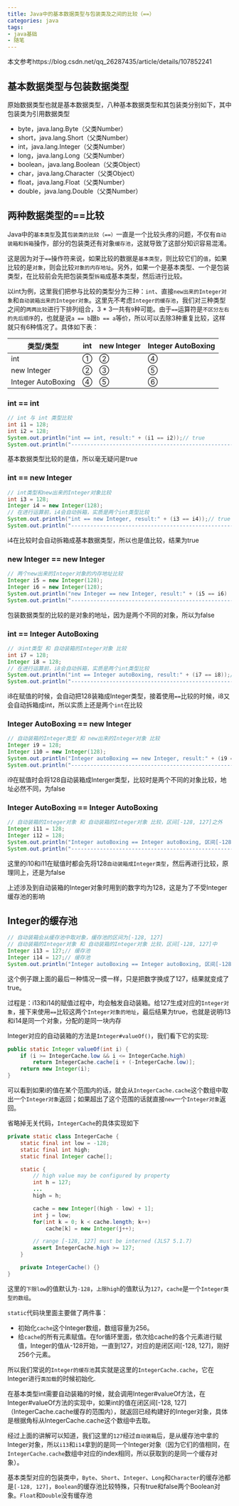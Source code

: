 ```yaml
---
title: Java中的基本数据类型与包装类及之间的比较（==）
categories: java
tags: 
- java基础
- 随笔
---
```


本文参考https://blog.csdn.net/qq_26287435/article/details/107852241

## 基本数据类型与包装数据类型

原始数据类型也就是基本数据类型，八种基本数据类型和其包装类分别如下，其中包装类为引用数据类型

- byte，java.lang.Byte（父类Number）
- short，java.lang.Short（父类Number）
- int，java.lang.Integer（父类Number）
- long，java.lang.Long（父类Number）
- boolean，java.lang.Boolean（父类Object）
- char，java.lang.Character（父类Object）
- float，java.lang.Float（父类Number）
- double，java.lang.Double（父类Number）

## 两种数据类型的==比较

Java中的`基本类型`及其`包装类的比较（==）`一直是一个比较头疼的问题，不仅有`自动装箱和拆箱`操作，部分的包装类还有对象`缓存池`，这就导致了这部分知识容易混淆。

这是因为对于`==`操作符来说，如果比较的数据是`基本类型`，则比较它们的`值`，如果比较的是`对象`，则会比较`对象的内存地址`。另外，如果一个是基本类型、一个是包装类型，在比较前会先把包装类型`拆箱`成基本类型，然后进行比较。

以int为例，这里我们把参与比较的类型分为三种：`int`、直接`new出来的Integer对象`和`自动装箱出来的Integer对象`。这里先不考虑`Integer的缓存池`，我们对三种类型之间的`两两比较`进行下排列组合，3 * 3一共有`9`种可能。由于`==`运算符是`不区分左右的先后顺序`的，也就是说`a == b`跟`b == a`等价，所以可以去除3种重复比较，这样就只有6种情况了。具体如下表：

| 类型/类型          | **int** | **new Integer** | **Integer AutoBoxing** |
| ------------------ | ------- | --------------- | ---------------------- |
| int                | ①       | ②               | ④                      |
| new Integer        | ②       | ③               | ⑤                      |
| Integer AutoBoxing | ④       | ⑤               | ⑥                      |

### int  ==  int

```java
// int 与 int 类型比较
int i1 = 128;
int i2 = 128;
System.out.println("int == int, result:" + (i1 == i2));// true
System.out.println("----------------------------------------------------");
```

基本数据类型比较的是值，所以毫无疑问是true

###   int  ==   new Integer 

```java
// int类型和new出来的Integer对象比较
int i3 = 128;
Integer i4 = new Integer(128);
// 在进行运算前，i4会自动拆箱，实质是两个int类型比较
System.out.println("int == new Integer, result:" + (i3 == i4));// true
System.out.println("----------------------------------------------------");
```

i4在比较时会自动拆箱成基本数据类型，所以也是值比较，结果为true

### new Integer    ==  new Integer 

```java
// 两个new出来的Integer对象的内存地址比较
Integer i5 = new Integer(128);
Integer i6 = new Integer(128);
System.out.println("new Integer == new Integer, result:" + (i5 == i6)  // false
System.out.println("----------------------------------------------------");

```

包装数据类型的比较的是对象的地址，因为是两个不同的对象，所以为false

### int  ==   Integer AutoBoxing

```java
// ③int类型 和 自动装箱的Integer对象 比较
int i7 = 128;
Integer i8 = 128;
// 在进行运算前，i8会自动拆箱，实质是两个int类型比较
System.out.println("int == Integer autoBoxing, result:" + (i7 == i8));// true
System.out.println("----------------------------------------------------");
```

i8在赋值的时候，会自动把128装箱成Integer类型，接着使用`==`比较的时候，i8又会自动拆箱成int，所以实质上还是两个`int`在比较

### Integer AutoBoxing   ==  new Integer 

```java
// 自动装箱的Integer类型 和 new出来的Integer对象 比较
Integer i9 = 128;
Integer i10 = new Integer(128);
System.out.println("Integer autoBoxing == new Integer, result:" + (i9 == i10));// false
System.out.println("----------------------------------------------------");
```

i9在赋值时会将128自动装箱成Interger类型，比较时是两个不同的对象比较，地址必然不同，为false

### Integer AutoBoxing   ==   Integer AutoBoxing

```java
// 自动装箱的Integer对象 和 自动装箱的Integer对象 比较，区间[-128, 127]之外
Integer i11 = 128;
Integer i12 = 128;
System.out.println("Integer autoBoxing == Integer autoBoxing, 区间[-128, 127]之外，result:" + (i11 == i12));// false
System.out.println("----------------------------------------------------");
```

这里的i10和i11在赋值时都会先将128`自动装箱成Integer类型`，然后再进行比较，原理同上，还是为false

上述涉及到自动装箱的Integer对象时用到的数字均为128，这是为了不受Integer缓存池的影响

## Integer的缓存池

```java
// 自动装箱会从缓存池中取对象，缓存池的区间为[-128, 127]
// 自动装箱的Integer对象 和 自动装箱的Integer对象 比较，区间[-128, 127]中
Integer i13 = 127;// 缓存池
Integer i14 = 127;// 缓存池
System.out.println("Integer autoBoxing == Integer autoBoxing, 区间[-128, 127]中，result:" + (i13 == i14));// true
```

这个例子跟上面的最后一种情况一摸一样，只是把数字换成了127，结果就变成了true。

过程是：i13和i14的赋值过程中，均会触发自动装箱。给127生成对应的`Integer对象`，接下来使用`==`比较这两个`Integer对象的地址`，最后结果为true，也就是说明i13和i14是同一个对象，分配的是同一块内存

Integer对应的自动装箱的方法是`Integer#valueOf()`，我们看下它的实现:

```java
public static Integer valueOf(int i) {
    if (i >= IntegerCache.low && i <= IntegerCache.high)
        return IntegerCache.cache[i + (-IntegerCache.low)];
    return new Integer(i);
}
```

可以看到如果i的值在某个范围内的话，就会从`IntegerCache.cache`这个数组中取出一个`Integer对象`返回；如果超出了这个范围的话就直接`new`一个`Integer对象`返回。

省略掉无关代码，`IntegerCache`的具体实现如下

```java
private static class IntegerCache {
    static final int low = -128;
    static final int high;
    static final Integer cache[];

    static {
        // high value may be configured by property
        int h = 127;
        ...
        high = h;

        cache = new Integer[(high - low) + 1];
        int j = low;
        for(int k = 0; k < cache.length; k++)
            cache[k] = new Integer(j++);

        // range [-128, 127] must be interned (JLS7 5.1.7)
        assert IntegerCache.high >= 127;
    }

    private IntegerCache() {}
}
```

这里的`下限low`的值默认为`-128`，`上限high`的值默认为`127`，`cache`是一个`Integer类型的数组`。

`static`代码块里面主要做了两件事：

- 初始化`cache`这个Integer数组，数组容量为256。
- 给`cache`的所有元素赋值。在for循环里面，依次给cache的各个元素进行赋值，Integer的值从-128开始，一直到127，对应的是闭区间[-128, 127]，刚好256个元素。

所以我们常说的`Integer的缓存池`其实就是这里的`IntegerCache.cache`，它在Integer进行`类加载`的时候初始化.

在基本类型int需要自动装箱的时候，就会调用Integer#valueOf方法，在Integer#valueOf方法的实现中，如果int的值在闭区间[-128, 127]（IntegerCache.cache缓存的范围内），就返回已经构建好的Integer对象，具体是根据角标从IntegerCache.cache这个数组中去取。

经过上面的讲解可以知道，我们这里的`127`经过`自动装箱`后，是从缓存池中拿的Integer对象，所以`i13`和`i14`拿到的是同一个Integer对象（因为它们的值相同，在`IntegerCache.cache`数组中对应的index相同，所以获取到的是同一个缓存对象）。

基本类型对应的包装类中，`Byte`、`Short`、`Integer`、`Long`和`Character`的缓存池都是`[-128, 127]`，`Boolean`的缓存池比较特殊，只有true和false两个Boolean对象。`Float`和`Double`没有缓存池
